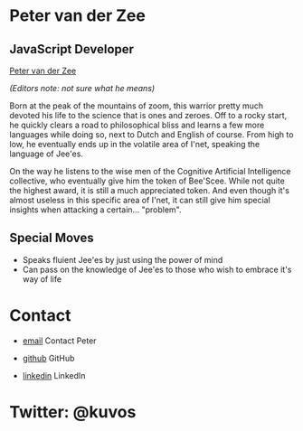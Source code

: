 Peter van der Zee
=================

JavaScript Developer
--------------------

[Peter van der Zee](../media/img/team/zee.jpg)

*(Editors note: not sure what he means)*

Born at the peak of the mountains of zoom, this warrior pretty much devoted his life to the science that is ones and zeroes. Off to a rocky start, he quickly clears a road to philosophical bliss and learns a few more languages while doing so, next to Dutch and English of course. From high to low, he eventually ends up in the volatile area of I'net, speaking the language of Jee'es.

On the way he listens to the wise men of the Cognitive Artificial Intelligence collective, who eventually give him the token of Bee'Scee. While not quite the highest award, it is still a much appreciated token. And even though it's almost useless in this specific area of I'net, it can still give him special insights when attacking a certain... "problem".

Special Moves
-------------

* Speaks fluient Jee'es by just using the power of mind
* Can pass on the knowledge of Jee'es to those who wish to embrace it's way of life

Contact
=======

* [email](/#contact-form)
  Contact Peter

* [github](http://github.com/qfox)
  GitHub

* [linkedin](http://www.linkedin.com/in/pvdzee)
  LinkedIn

Twitter: @kuvos
===============

